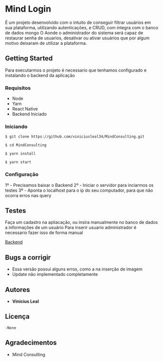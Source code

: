 # Mind Login

É um projeto desenvolvido com o intuito de conseguir filtrar usuários em sua plataforma, utilizando autenticações, e CRUD, com integra com o banco de dados mongo
O Aonde o administrador do sistema será capaz de restaurar senha de usuarios, desativar ou ativar usuários que por algum motivo deixaram de utilizar a plataforma.

## Getting Started

Para executarmos o projeto é necessario que tenhamos configurado e instalando o backend da aplicação

### Requisitos

 - Node
 - Yarn
 - React Native
 - Backend Iniciado
 
### Iniciando 
```
$ git clone https://github.com/viniciusleal34/MindConsulting.git
```
```
$ cd MindConsulting
```
```
$ yarn install
```
```
$ yarn start 
```


### Configuração

1º - Precisamos baixar o Backend 
2º - Iniciar o servidor para inciarmos os testes
3º - Aponta o localhost para o ip do seu computador, para que não ocorra erros nas query


## Testes

Faça um cadastro na apliacação, ou insira manualmente no banco de dados a informações de um usuário
Para inserir usuario administrador é necessario fazer isso de forma manual

[Backend](https://github.com/viniciusleal34/backend/)

## Bugs a corrigir

- Essa versão possui alguns erros, como a na inserção de imagem
- Update não implementado completamente

## Autores

* **Vinicius Leal**

## Licença
    -None

## Agradecimentos

* Mind Consulting
